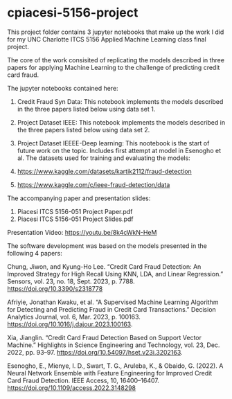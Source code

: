 # cpiacesi-5156-project
This project folder contains 3 jupyter notebooks that make up the work I did for my UNC Charlotte ITCS 5156 Applied Machine Learning class final project.

The core of the work consisited of replicating the models described in three papers for applying Machine Learning to the challenge of 
predicting credit card fraud.

The jupyter notebooks contained here:
1. Credit Fraud Syn Data:  This notebook implements the models described in the three papers listed below using data set 1.
2. Project Dataset IEEE:  This notebook implements the models described in the three papers listed below using data set 2.
3. Project Dataset IEEEE-Deep learning:  This nootebook is the start of future work on the topic.  Includes first attempt at model in Esenogho et al.
The datasets used for training and evaluating the models:

1. https://www.kaggle.com/datasets/kartik2112/fraud-detection

2. https://www.kaggle.com/c/ieee-fraud-detection/data

The accompanying paper and presentation slides:
1. Piacesi ITCS 5156-051 Project Paper.pdf
2. Piacesi ITCS 5156-051 Project Slides.pdf

Presentation Video:  https://youtu.be/8k4cWkN-HeM

The software development was based on the models presented in the following 4 papers:

Chung, Jiwon, and Kyung-Ho Lee. “Credit Card Fraud Detection: An Improved 
Strategy for High Recall Using KNN, LDA, and Linear Regression.” Sensors, 
vol. 23, no. 18, Sept. 2023, p. 7788. https://doi.org/10.3390/s2318778

Afriyie, Jonathan Kwaku, et al. “A Supervised 
Machine Learning Algorithm for Detecting and 
Predicting Fraud in Credit Card Transactions.” 
Decision Analytics Journal, vol. 6, Mar. 2023, p. 
100163. https://doi.org/10.1016/j.dajour.2023.100163.

Xia, Jianglin. “Credit Card Fraud Detection Based on 
Support Vector Machine.” Highlights in Science 
Engineering and Technology, vol. 23, Dec. 2022, pp. 
93–97. https://doi.org/10.54097/hset.v23i.3202163.

Esenogho, E., Mienye, I. D., Swart, T. G., Aruleba, K., & Obaido, G. (2022).
A Neural Network Ensemble with Feature Engineering for Improved Credit Card Fraud Detection.
IEEE Access, 10, 16400–16407. https://doi.org/10.1109/access.2022.3148298
